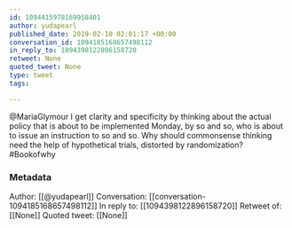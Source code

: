 ```yaml
---
id: 1094415978169958401
author: yudapearl
published_date: 2019-02-10 02:01:17 +00:00
conversation_id: 1094185168657498112
in_reply_to: 1094398122896158720
retweet: None
quoted_tweet: None
type: tweet
tags:

---
```


@MariaGlymour I get clarity and specificity by thinking about the actual policy that is about to be implemented Monday, by so and so, who is about to issue an instruction to so and so. Why should commonsense thinking need the help of hypothetical trials, distorted by randomization? #Bookofwhy

### Metadata

Author: [[@yudapearl]]
Conversation: [[conversation-1094185168657498112]]
In reply to: [[1094398122896158720]]
Retweet of: [[None]]
Quoted tweet: [[None]]
